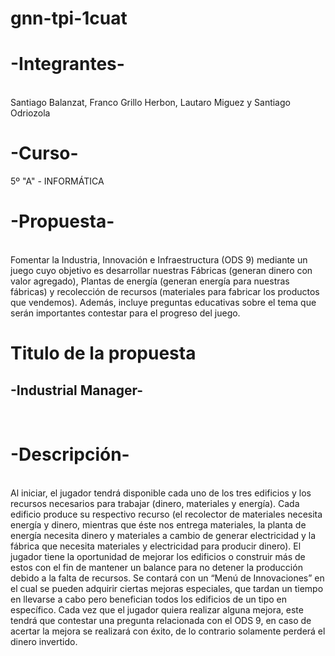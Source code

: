 # gnn-tpi-1cuat
<h1>-Integrantes-</h1><br>
Santiago Balanzat, Franco Grillo Herbon, Lautaro Miguez y Santiago Odriozola <br>

<h1>-Curso-</h1>
5º "A" - INFORMÁTICA <br>

<h1>-Propuesta-</h1><br>
Fomentar la Industria, Innovación e Infraestructura (ODS 9) mediante un juego cuyo objetivo es desarrollar nuestras Fábricas (generan dinero con valor agregado), Plantas de energía (generan energía para nuestras fábricas) y recolección de recursos (materiales para fabricar los productos que vendemos). Además, incluye preguntas educativas sobre el tema que serán importantes contestar para el progreso del juego.

<h1>Titulo de la propuesta</h1>
<h2>-Industrial Manager-</h2><br>

<h1>-Descripción-</h1><br>
Al iniciar, el jugador tendrá disponible cada uno de los tres edificios y los recursos necesarios para trabajar (dinero, materiales y energía). Cada edificio produce su respectivo recurso (el recolector de materiales necesita energía y dinero, mientras que éste nos entrega materiales, la planta de energía necesita dinero y materiales a cambio de generar electricidad y la fábrica que necesita materiales y electricidad para producir dinero).
El jugador tiene la oportunidad de mejorar los edificios o construir más de estos con el fin de mantener un balance para no detener la producción debido a la falta de recursos.
Se contará con un “Menú de Innovaciones” en el cual se pueden adquirir ciertas mejoras especiales, que tardan un tiempo en llevarse a cabo pero benefician todos los edificios de un tipo en específico.
Cada vez que el jugador quiera realizar alguna mejora, este tendrá que contestar una pregunta relacionada con el ODS 9, en caso de acertar la mejora se realizará con éxito, de lo contrario solamente perderá el dinero invertido. 
